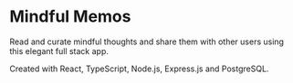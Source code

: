 # Mindful Memos

Read and curate mindful thoughts and share them with other users using this elegant full stack app.

Created with React, TypeScript, Node.js, Express.js and PostgreSQL.
